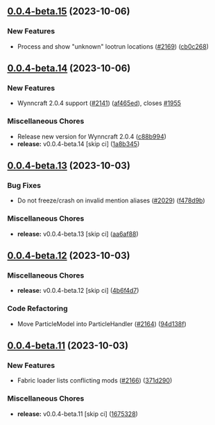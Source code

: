 ## [0.0.4-beta.15](https://github.com/Wynntils/Artemis/compare/v0.0.4-beta.14...v0.0.4-beta.15) (2023-10-06)


### New Features

* Process and show "unknown" lootrun locations ([#2169](https://github.com/Wynntils/Artemis/issues/2169)) ([cb0c268](https://github.com/Wynntils/Artemis/commit/cb0c268c90848f9cc0f89aff5229e1bb424283c0))

## [0.0.4-beta.14](https://github.com/Wynntils/Artemis/compare/v0.0.4-beta.13...v0.0.4-beta.14) (2023-10-06)


### New Features

* Wynncraft 2.0.4 support ([#2141](https://github.com/Wynntils/Artemis/issues/2141)) ([af465ed](https://github.com/Wynntils/Artemis/commit/af465ed479b74989e00343695bdd7c1505146cd3)), closes [#1955](https://github.com/Wynntils/Artemis/issues/1955)


### Miscellaneous Chores

* Release new version for Wynncraft 2.0.4 ([c88b994](https://github.com/Wynntils/Artemis/commit/c88b994c181dd18abf95bf33fc8a9def30c52e7a))
* **release:** v0.0.4-beta.14 [skip ci] ([1a8b345](https://github.com/Wynntils/Artemis/commit/1a8b345cdc31c82a47b8e380449f32e4acaa8436))

## [0.0.4-beta.13](https://github.com/Wynntils/Artemis/compare/v0.0.4-beta.12...v0.0.4-beta.13) (2023-10-03)


### Bug Fixes

* Do not freeze/crash on invalid mention aliases ([#2029](https://github.com/Wynntils/Artemis/issues/2029)) ([f478d9b](https://github.com/Wynntils/Artemis/commit/f478d9bcaa71d31fd0526189269d71c145e009a5))


### Miscellaneous Chores

* **release:** v0.0.4-beta.13 [skip ci] ([aa6af88](https://github.com/Wynntils/Artemis/commit/aa6af88c287c1c6d23b804771266319e9999778c))

## [0.0.4-beta.12](https://github.com/Wynntils/Artemis/compare/v0.0.4-beta.11...v0.0.4-beta.12) (2023-10-03)


### Miscellaneous Chores

* **release:** v0.0.4-beta.12 [skip ci] ([4b6f4d7](https://github.com/Wynntils/Artemis/commit/4b6f4d742987482e3b0ad4970c20576cdd2f6132))


### Code Refactoring

* Move ParticleModel into ParticleHandler ([#2164](https://github.com/Wynntils/Artemis/issues/2164)) ([94d138f](https://github.com/Wynntils/Artemis/commit/94d138f3f5983cc89610c0c2d289a6881a63306a))

## [0.0.4-beta.11](https://github.com/Wynntils/Artemis/compare/v0.0.4-beta.10...v0.0.4-beta.11) (2023-10-03)


### New Features

* Fabric loader lists conflicting mods ([#2166](https://github.com/Wynntils/Artemis/issues/2166)) ([371d290](https://github.com/Wynntils/Artemis/commit/371d290f2d10507a972833dbf8fc16ee0702bacb))


### Miscellaneous Chores

* **release:** v0.0.4-beta.11 [skip ci] ([1675328](https://github.com/Wynntils/Artemis/commit/1675328e5ae5a2cae5e8b66f818d08f98a357fad))

